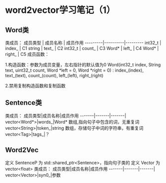 # word2vector学习笔记（1）

## Word类

类成员：
成员类型  | 成员名称 | 成员作用
---------|----------|---------
 int32_t | index_ | C1
 string  | text_  | C2
 int32_t | count_ | C3
 Word*   | left_  | C4
 Word*   | right_ | C5
 成员函数：

 1.构造函数：参数为成员变量，左右指针的默认值为0
Word(int32_t index, String text, uint32_t count, Word *left = 0, Word *right = 0) : index_(index), text_(text), count_(count), left_(left), right_(right)

 2.禁用复制构造函数和复制函数

## Sentence类

类成员：
成员类型|成员名称|成员作用
-------|-------|-------|
vector&lt;Word*>|words_|Word* 数组,指向句子中包含的词，无重复词
vector&lt;String>|token_|string 数组，存储句子中词的字符串，有重复词
vector&lt;Tag>|tags_|？

## Word2Vec

定义 SentenceP 为 std::shared_ptr&lt;Sentence>，指向句子类的
定义 Vector 为 vector&lt;float>
类成员：
成员类型|成员名称|成员作用
-------|-------|-------|
vector&lt;Vector>|syn0_|参数

